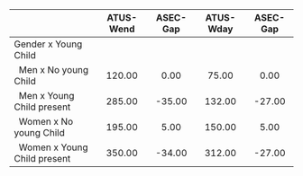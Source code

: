 
|                      |    ATUS-Wend |     ASEC-Gap |    ATUS-Wday |     ASEC-Gap |
| -------------------- | :----------: | :----------: | :----------: | :----------: |
| Gender x Young Child |              |              |              |              |
| &nbsp;&nbsp;Men x No young Child |       120.00 |         0.00 |        75.00 |         0.00 |
| &nbsp;&nbsp;Men x Young Child present |       285.00 |       -35.00 |       132.00 |       -27.00 |
| &nbsp;&nbsp;Women x No young Child |       195.00 |         5.00 |       150.00 |         5.00 |
| &nbsp;&nbsp;Women x Young Child present |       350.00 |       -34.00 |       312.00 |       -27.00 |

